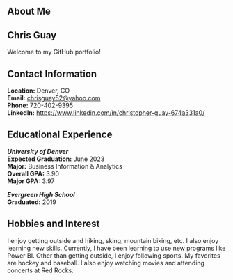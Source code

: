 ## About Me
## Chris Guay

Welcome to my GitHub portfolio!

## Contact Information
**Location:** Denver, CO<br>
**Email:** chrisguay52@yahoo.com<br>
**Phone:** 720-402-9395<br> 
**LinkedIn:** https://www.linkedin.com/in/christopher-guay-674a331a0/

## Educational Experience
***University of Denver*** <br>
**Expected Graduation:** June 2023 <br>
**Major:** Business Information & Analytics<br> 
**Overall GPA:** 3.90 <br>
**Major GPA:** 3.97 <br>

***Evergreen High School***<br>
**Graduated:** 2019

## Hobbies and Interest
I enjoy getting outside and hiking, sking, mountain biking, etc. I also enjoy learning new skills. Currently, I have been learning to use new programs like Power BI. Other than getting outside, I enjoy following sports. My favorites are hockey and baseball. I also enjoy watching movies and attending concerts at Red Rocks. 
